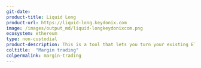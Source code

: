 ```yaml
---
git-date: 
product-title: Liquid Long
product-url: https://liquid-long.keydonix.com
image: /images/output_md/liquid-longkeydonixcom.png
ecosystem: ethereum
type: non-custodial
product-description: This is a tool that lets you turn your existing ETH into a leveraged ETH position against USD in a single transaction for a small fee.
coltitle:  "Margin trading"
colpermalink: margin-trading
---
```

